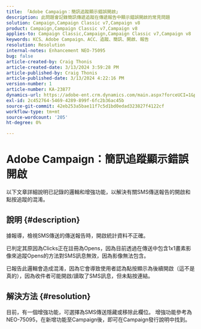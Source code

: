 ```yaml
---
title: 「Adobe Campaign：簡訊追蹤顯示錯誤開啟」
description: 此問題會記錄簡訊傳遞追蹤在傳遞報告中顯示錯誤開啟的常見問題
solution: Campaign,Campaign Classic v7,Campaign v8
product: Campaign,Campaign Classic v7,Campaign v8
applies-to: Campaign Classic,Campaign,Campaign Classic v7,Campaign v8
keywords: KCS、Adobe Campaign、ACC、追蹤、簡訊、開啟、報告
resolution: Resolution
internal-notes: Enhancement NEO-75095
bug: false
article-created-by: Craig Thonis
article-created-date: 3/13/2024 3:59:28 PM
article-published-by: Craig Thonis
article-published-date: 3/13/2024 4:22:16 PM
version-number: 1
article-number: KA-23877
dynamics-url: https://adobe-ent.crm.dynamics.com/main.aspx?forceUCI=1&pagetype=entityrecord&etn=knowledgearticle&id=5b0416a9-52e1-ee11-904d-6045bd006079
exl-id: 2c452764-5469-4289-899f-6fc2b36ac45b
source-git-commit: 42eb253a5bae11f7c5d1bd0edad323827f4122cf
workflow-type: tm+mt
source-wordcount: '205'
ht-degree: 0%

---
```


# Adobe Campaign：簡訊追蹤顯示錯誤開啟


以下文章詳細說明已記錄的邏輯和增強功能，以解決有關SMS傳送報告的開啟和點按追蹤的混淆。

## 說明 {#description}


據報導，檢視SMS傳送的傳送報告時，開啟統計資料不正確。

已判定其原因為Clicks正在註冊為Opens，因為目前透過在傳送中包含1x1畫素影像來追蹤Opens的方法對SMS訊息無效，因為影像無法包含。

已報告此邏輯會造成混淆，因為它會導致使用者認為點按顯示為後續開啟（這不是真的），因為收件者可能開啟/讀取了SMS訊息，但未點按連結。


## 解決方法 {#resolution}


目前，有一個增強功能，可選擇為SMS傳送隱藏或移除此欄位。 增強功能參考為NEO-75095，在新增功能至Campaign後，即可在Campaign發行說明中找到。
